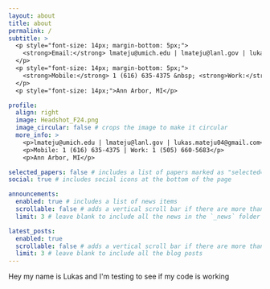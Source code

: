 ```yaml
---
layout: about
title: about
permalink: /
subtitle: >
  <p style="font-size: 14px; margin-bottom: 5px;">
    <strong>Email:</strong> lmateju@umich.edu | lmateju@lanl.gov | lukas.mateju04@gmail.com
  </p>
  <p style="font-size: 14px; margin-bottom: 5px;">
    <strong>Mobile:</strong> 1 (616) 635-4375 &nbsp; <strong>Work:</strong> 1 (505) 660-5683
  </p>
  <p style="font-size: 14px;">Ann Arbor, MI</p>

profile:
  align: right
  image: Headshot_F24.png
  image_circular: false # crops the image to make it circular
  more_info: >
    <p>lmateju@umich.edu | lmateju@lanl.gov | lukas.mateju04@gmail.com</p>
    <p>Mobile: 1 (616) 635-4375 | Work: 1 (505) 660-5683</p>
    <p>Ann Arbor, MI</p>

selected_papers: false # includes a list of papers marked as "selected={true}"
social: true # includes social icons at the bottom of the page

announcements:
  enabled: true # includes a list of news items
  scrollable: false # adds a vertical scroll bar if there are more than 3 news items
  limit: 3 # leave blank to include all the news in the `_news` folder

latest_posts:
  enabled: true
  scrollable: false # adds a vertical scroll bar if there are more than 3 new posts items
  limit: 3 # leave blank to include all the blog posts
---
```


Hey my name is Lukas and I'm testing to see if my code is working